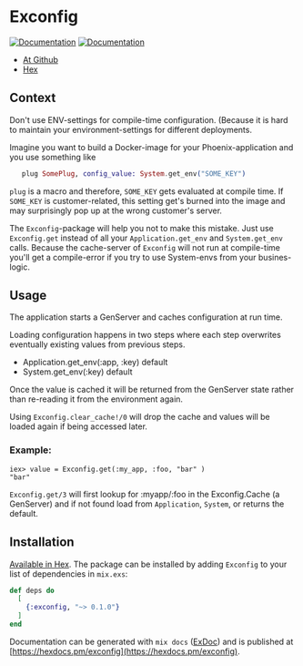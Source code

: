 # Exconfig

[![Documentation](https://img.shields.io/badge/docs-hexpm-blue.svg)](http://hexdocs.pm/exconfig/)
[![Documentation](https://travis-ci.com/iboard/data_source.svg?branch=master)](https://travis-ci.com/iboard/exconfig)

- [At Github](https://github.com/iboard/exconfig)
- [Hex](https://hex.pm/packages/exconfig)

## Context

Don't use ENV-settings for compile-time configuration. (Because it is
hard to maintain your environment-settings for different deployments.

Imagine you want to build a Docker-image for your Phoenix-application
and you use something like

```elixir
   plug SomePlug, config_value: System.get_env("SOME_KEY")
```

`plug` is a macro and therefore, `SOME_KEY` gets evaluated at
compile time. If `SOME_KEY` is customer-related, this setting
get's burned into the image and may surprisingly pop up at the
wrong customer's server.

The `Exconfig`-package will help you not to make this mistake.
Just use `Exconfig.get` instead of all your `Application.get_env`
and `System.get_env` calls. Because the cache-server of `Exconfig`
will not run at compile-time you'll get a compile-error if you
try to use System-envs from your busines-logic.

## Usage

The application starts a GenServer and caches configuration at run time.

Loading configuration happens in two steps where each step overwrites
eventually existing values from previous steps.

  - Application.get_env(:app, :key) default
  - System.get_env(:key) default

Once the value is cached it will be returned from the GenServer state
rather than re-reading it from the environment again.

Using `Exconfig.clear_cache!/0` will drop the cache and values will be
loaded again if being accessed later.

### Example:

    iex> value = Exconfig.get(:my_app, :foo, "bar" )
    "bar"

`Exconfig.get/3` will first lookup for :myapp/:foo in the Exconfig.Cache 
(a GenServer) and if not found load from `Application`, `System`, or
returns the default.

## Installation

[Available in Hex](https://hex.pm/packages/exconfig). The package can be installed
by adding `Exconfig` to your list of dependencies in `mix.exs`:

```elixir
def deps do
  [
    {:exconfig, "~> 0.1.0"}
  ]
end
```

Documentation can be generated with `mix docs` ([ExDoc](https://github.com/elixir-lang/ex_doc))
and is published at [https://hexdocs.pm/exconfig](https://hexdocs.pm/exconfig).

